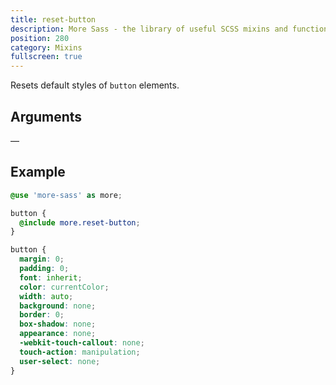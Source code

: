```yaml
---
title: reset-button
description: More Sass - the library of useful SCSS mixins and functions.
position: 280
category: Mixins
fullscreen: true
---
```


Resets default styles of `button` elements.

## Arguments

—

## Example

<code-group>

  <code-block label="SCSS" active>

  ```scss
  @use 'more-sass' as more;

  button {
  	@include more.reset-button;
  }
  ```

  </code-block>

  <code-block label="Output">

  ```css
  button {
  	margin: 0;
  	padding: 0;
  	font: inherit;
  	color: currentColor;
  	width: auto;
  	background: none;
  	border: 0;
  	box-shadow: none;
  	appearance: none;
  	-webkit-touch-callout: none;
  	touch-action: manipulation;
  	user-select: none;
  }
  ```

  </code-block>

</code-group>
